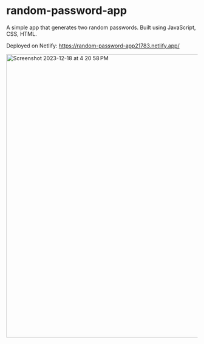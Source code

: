 # random-password-app

A simple app that generates two random passwords. Built using JavaScript, CSS, HTML.

Deployed on Netlify: https://random-password-app21783.netlify.app/ 

<img width="746" alt="Screenshot 2023-12-18 at 4 20 58 PM" src="https://github.com/bwick04/random-password-app/assets/16809586/5a28f9e7-8210-4d5d-8459-506d25e33e35">
